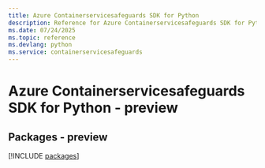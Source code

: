 ```yaml
---
title: Azure Containerservicesafeguards SDK for Python
description: Reference for Azure Containerservicesafeguards SDK for Python
ms.date: 07/24/2025
ms.topic: reference
ms.devlang: python
ms.service: containerservicesafeguards
---
```

# Azure Containerservicesafeguards SDK for Python - preview
## Packages - preview
[!INCLUDE [packages](containerservicesafeguards-index.md)]